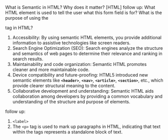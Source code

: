 What is Semantic in HTML? Why does it matter? [HTML]
follow up: What HTML element is used to tell the user what this form field is for? What is the purpose of using the <p> tag in HTML?




1. Accessibility: By using semantic HTML elements, you provide additional information to assistive technologies like screen readers.
2. Search Engine Optimization (SEO): Search engines analyze the structure and semantics of web pages to determine their relevance and ranking in search results.
3. Maintainability and code organization: Semantic HTML promotes cleaner and more maintainable code.
4. Device compatibility and future-proofing: HTML5 introduced new semantic elements like **`<header>`**, **`<nav>`**, **`<article>`**, **`<section>`**, etc., which provide clearer structural meaning to the content.
5. Collaborative development and understanding: Semantic HTML aids collaboration among developers by providing a common vocabulary and understanding of the structure and purpose of elements.

follow up: 
1. `<label>`
2. The `<p>` tag is used to mark up paragraphs in HTML, indicating that text within the tags represents a standalone block of text.